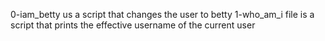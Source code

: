 0-iam_betty us a script that changes the user to betty
1-who_am_i file is a script that prints the effective username of the current user
